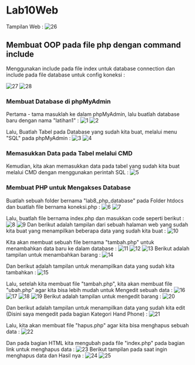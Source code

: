 # Lab10Web
Tampilan Web :
![26](screenshots/26.jpg)

## Membuat OOP pada file php dengan command include
Menggunakan include pada file index untuk database connection dan include pada file database untuk config koneksi :

![27](screenshots/27.jpg)
![28](screenshots/28.jpg)

### Membuat Database di phpMyAdmin
Pertama - tama masuklah ke dalam phpMyAdmin, lalu buatlah database baru dengan nama "latihan1" :
![1](screenshots/1.jpg)
![2](screenshots/2.jpg)

Lalu, Buatlah Tabel pada Database yang sudah kita buat, melalui menu "SQL" pada phpMyAdmin :
![3](screenshots/3.jpg)
![4](screenshots/4.jpg)

### Memasukkan Data pada Tabel melalui CMD
Kemudian, kita akan memasukkan data pada tabel yang sudah kita buat melalui CMD dengan menggunakan perintah SQL :
![5](screenshots/5.jpg)

### Membuat PHP untuk Mengakses Database
Buatlah sebuah folder bernama "lab8_php_database" pada Folder htdocs dan buatlah file bernama koneksi.php :
![6](screenshots/6.jpg)
![7](screenshots/7.jpg)

Lalu, buatlah file bernama index.php dan masukkan code seperti berikut :
![8](screenshots/8.jpg)
![9](screenshots/9.jpg)
Dan berikut adalah tampilan dari sebuah halaman web yang sudah kita buat yang menampilkan beberapa data yang sudah kita buat :
![10](screenshots/10.jpg)

Kita akan membuat sebuah file bernama "tambah.php" untuk menambahkan data baru ke dalam database :
![11](screenshots/11.jpg)
![12](screenshots/12.jpg)
![13](screenshots/13.jpg)
Berikut adalah tampilan untuk menambahkan barang :
![14](screenshots/14.jpg)

Dan berikut adalah tampilan untuk menampilkan data yang sudah kita tambahkan :
![15](screenshots/15.jpg)

Lalu, setelah kita membuat file "tambah.php", kita akan membuat file "ubah.php" agar kita bisa lebih mudah untuk Mengedit sebuah data :
![16](screenshots/16.jpg)
![17](screenshots/17.jpg)
![18](screenshots/18.jpg)
![19](screenshots/19.jpg)
Berikut adalah tampilan untuk mengedit barang :
![20](screenshots/20.jpg)

Dan berikut adalah tampilan untuk menampilkan data yang sudah kita edit (Disini saya mengedit pada bagian Kategori Hand Phone) :
![21](screenshots/21.jpg)

Lalu, kita akan membuat file "hapus.php" agar kita bisa menghapus sebuah data :
![22](screenshots/22.jpg)

Dan pada bagian HTML kita mengubah pada file "index.php" pada bagian link untuk menghapus data :
![23](screenshots/23.jpg)
Berikut tampilan pada saat ingin menghapus data dan Hasil nya :
![24](screenshots/24.jpg)
![25](screenshots/25.jpg)



